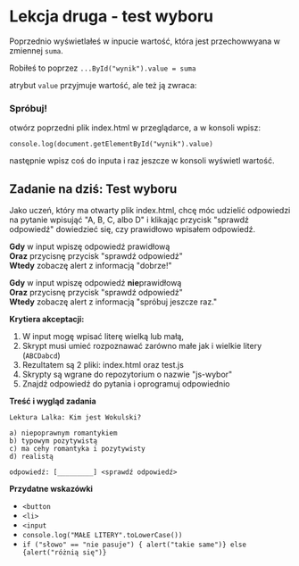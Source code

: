 # Lekcja druga - test wyboru

Poprzednio wyświetlałeś w inpucie wartość, która jest przechowwyana w zmiennej `suma`.

Robiłeś to poprzez `...ById("wynik").value = suma`

atrybut `value` przyjmuje wartość, ale też ją zwraca:

### Spróbuj!

otwórz poprzedni plik index.html w przeglądarce, a w konsoli wpisz:

`console.log(document.getElementById("wynik").value)`

następnie wpisz coś do inputa i raz jeszcze w konsoli wyświetl wartość.


## Zadanie na dziś: Test wyboru

Jako uczeń, który ma otwarty plik index.html, chcę móc udzielić odpowiedzi na pytanie wpisująć "A, B, C, albo D" i klikając przycisk "sprawdź odpowiedź" dowiedzieć się, czy prawidłowo wpisałem odpowiedź.

**Gdy** w input wpiszę odpowiedź prawidłową  
**Oraz** przycisnę przycisk "sprawdź odpowiedź"  
**Wtedy** zobaczę alert z informacją "dobrze!"

**Gdy** w input wpiszę odpowiedź **nie**prawidłową  
**Oraz** przycisnę przycisk "sprawdź odpowiedź"  
**Wtedy** zobaczę alert z informacją "spróbuj jeszcze raz."

**Krytiera akceptacji:**

1. W input mogę wpisać literę wielką lub małą,
1. Skrypt musi umieć rozpoznawać zarówno małe jak i wielkie litery (`ABCDabcd`)
1. Rezultatem są 2 pliki: index.html oraz test.js
1. Skrypty są wgrane do repozytorium o nazwie "js-wybor"
1. Znajdź odpowiedź do pytania i oprogramuj odpowiednio

**Treść i wygląd zadania**

```
Lektura Lalka: Kim jest Wokulski?

a) niepoprawnym romantykiem
b) typowym pozytywistą
c) ma cehy romantyka i pozytywisty
d) realistą

odpowiedź: [_________] <sprawdź odpowiedź>
```

**Przydatne wskazówki**

- `<button`
- `<li>`
- `<input`
- `console.log("MAŁE LITERY".toLowerCase())`
- `if ("słowo" == "nie pasuje") { alert("takie same")} else {alert("różnią się")}`
